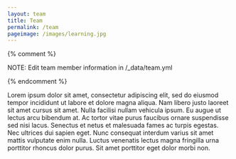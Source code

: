 ```yaml
---
layout: team
title: Team
permalink: /team
pageimage: /images/learning.jpg
---
```


{% comment %}

NOTE: Edit team member information in /_data/team.yml

{% endcomment %}

<!--Content-->
Lorem ipsum dolor sit amet, consectetur adipiscing elit, sed do eiusmod tempor incididunt ut labore et dolore magna aliqua. Nam libero justo laoreet sit amet cursus sit amet. Nulla facilisi nullam vehicula ipsum. Eu augue ut lectus arcu bibendum at. Ac tortor vitae purus faucibus ornare suspendisse sed nisi lacus. Senectus et netus et malesuada fames ac turpis egestas. Nec ultrices dui sapien eget. Nunc consequat interdum varius sit amet mattis vulputate enim nulla. Luctus venenatis lectus magna fringilla urna porttitor rhoncus dolor purus. Sit amet porttitor eget dolor morbi non.
